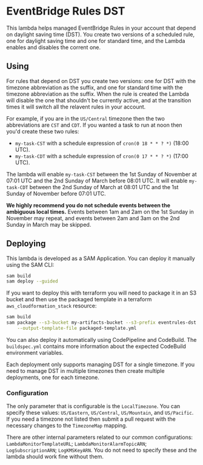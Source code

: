 # EventBridge Rules DST

This lambda helps managed EventBridge Rules in your account that depend on
daylight saving time (DST). You create two versions of a scheduled rule, one
for daylight saving time and one for standard time, and the Lambda enables and
disables the corrent one.

## Using

For rules that depend on DST you create two versions: one for DST with the
timezone abbreviation as the suffix, and one for standard time with the
timezone abbreviation as the suffix. When the rule is created the Lambda will
disable the one that shouldn't be currently active, and at the transition
times it will switch all the relavent rules in your account.

For example, if you are in the `US/Central` timezone then the two abbreviations
are `CST` and `CDT`. If you wanted a task to run at noon then you'd create
these two rules:

- `my-task-CST` with a schedule expression of `cron(0 18 * * ? *)` (18:00 UTC).
- `my-task-CDT` with a schedule expression of `cron(0 17 * * ? *)` (17:00 UTC).

The lambda will enable `my-task-CST` between the 1st Sunday of November at
07:01 UTC and the 2nd Sunday of March before 08:01 UTC. It will enable
`my-task-CDT` between the 2nd Sunday of March at 08:01 UTC and the 1st Sunday
of November before 07:01 UTC.

**We highly recommend you do not schedule events between the ambiguous local
times.** Events between 1am and 2am on the 1st Sunday in November may repeat, and
events between 2am and 3am on the 2nd Sunday in March may be skipped.

## Deploying

This lambda is developed as a SAM Application. You can deploy it manually using
the SAM CLI:

```bash
sam build
sam deploy --guided
```

If you want to deploy this with terraform you will need to package it in an
S3 bucket and then use the packaged template in a terraform
`aws_cloudformation_stack` resource:

```bash
sam build
sam package --s3-bucket my-artifacts-bucket --s3-prefix eventrules-dst \
    --output-template-file packaged-template.yml
```

You can also deploy it automatically using CodePipeline and CodeBuild. The
`buildspec.yml` contains more information about the expected CodeBuild
environment variables.

Each deployment only supports managing DST for a single timezone. If you need
to manage DST in multiple timezones then create multiple deployments, one for
each timezone.

### Configuration

The only parameter that is configurable is the `LocalTimezone`. You can specify
these values: `US/Eastern`, `US/Central`, `US/Mountain`, and `US/Pacific`. If
you need a timezone not listed then submit a pull request with the necessary
changes to the `TimezoneMap` mapping.

There are other internal parameters related to our common configurations:
`LambdaMonitorTemplateURL`; `LambdaMonitorAlarmTopicARN`; `LogSubscriptionARN`;
`LogKMSKeyARN`. You do not need to specify these and the lambda should work fine
without them.